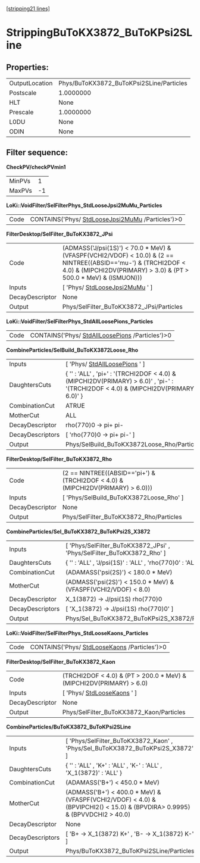 [[stripping21 lines]](./stripping21-leptonic)

# StrippingBuToKX3872_BuToKPsi2SLine

## Properties:

|                |                                          |
|----------------|------------------------------------------|
| OutputLocation | Phys/BuToKX3872_BuToKPsi2SLine/Particles |
| Postscale      | 1.0000000                                |
| HLT            | None                                     |
| Prescale       | 1.0000000                                |
| L0DU           | None                                     |
| ODIN           | None                                     |

## Filter sequence:

**CheckPV/checkPVmin1**

|        |     |
|--------|-----|
| MinPVs | 1   |
| MaxPVs | -1  |

**LoKi::VoidFilter/SelFilterPhys_StdLooseJpsi2MuMu_Particles**

|      |                                                                                      |
|------|--------------------------------------------------------------------------------------|
| Code | CONTAINS('Phys/ [StdLooseJpsi2MuMu](./stripping21-stdloosejpsi2mumu) /Particles')\>0 |

**FilterDesktop/SelFilter_BuToKX3872_JPsi**

|                 |                                                                                                                                                                                           |
|-----------------|-------------------------------------------------------------------------------------------------------------------------------------------------------------------------------------------|
| Code            | (ADMASS('J/psi(1S)') \< 70.0 \* MeV) & (VFASPF(VCHI2/VDOF) \< 10.0) & (2 == NINTREE((ABSID=='mu-') & (TRCHI2DOF \< 4.0) & (MIPCHI2DV(PRIMARY) \> 3.0) & (PT \> 500.0 \* MeV) & (ISMUON))) |
| Inputs          | [ 'Phys/ [StdLooseJpsi2MuMu](./stripping21-stdloosejpsi2mumu) ' ]                                                                                                                       |
| DecayDescriptor | None                                                                                                                                                                                      |
| Output          | Phys/SelFilter_BuToKX3872_JPsi/Particles                                                                                                                                                  |

**LoKi::VoidFilter/SelFilterPhys_StdAllLoosePions_Particles**

|      |                                                                                    |
|------|------------------------------------------------------------------------------------|
| Code | CONTAINS('Phys/ [StdAllLoosePions](./stripping21-stdallloosepions) /Particles')\>0 |

**CombineParticles/SelBuild_BuToKX3872Loose_Rho**

|                  |                                                                                                                                          |
|------------------|------------------------------------------------------------------------------------------------------------------------------------------|
| Inputs           | [ 'Phys/ [StdAllLoosePions](./stripping21-stdallloosepions) ' ]                                                                        |
| DaughtersCuts    | { '' : 'ALL' , 'pi+' : '(TRCHI2DOF \< 4.0) & (MIPCHI2DV(PRIMARY) \> 6.0)' , 'pi-' : '(TRCHI2DOF \< 4.0) & (MIPCHI2DV(PRIMARY) \> 6.0)' } |
| CombinationCut   | ATRUE                                                                                                                                    |
| MotherCut        | ALL                                                                                                                                      |
| DecayDescriptor  | rho(770)0 -\> pi+ pi-                                                                                                                    |
| DecayDescriptors | [ 'rho(770)0 -\> pi+ pi-' ]                                                                                                            |
| Output           | Phys/SelBuild_BuToKX3872Loose_Rho/Particles                                                                                              |

**FilterDesktop/SelFilter_BuToKX3872_Rho**

|                 |                                                                                   |
|-----------------|-----------------------------------------------------------------------------------|
| Code            | (2 == NINTREE((ABSID=='pi+') & (TRCHI2DOF \< 4.0) & (MIPCHI2DV(PRIMARY) \> 6.0))) |
| Inputs          | [ 'Phys/SelBuild_BuToKX3872Loose_Rho' ]                                         |
| DecayDescriptor | None                                                                              |
| Output          | Phys/SelFilter_BuToKX3872_Rho/Particles                                           |

**CombineParticles/Sel_BuToKX3872_BuToKPsi2S_X3872**

|                  |                                                                          |
|------------------|--------------------------------------------------------------------------|
| Inputs           | [ 'Phys/SelFilter_BuToKX3872_JPsi' , 'Phys/SelFilter_BuToKX3872_Rho' ] |
| DaughtersCuts    | { '' : 'ALL' , 'J/psi(1S)' : 'ALL' , 'rho(770)0' : 'ALL' }               |
| CombinationCut   | (ADAMASS('psi(2S)') \< 180.0 \* MeV)                                     |
| MotherCut        | (ADMASS('psi(2S)') \< 150.0 \* MeV) & (VFASPF(VCHI2/VDOF) \< 8.0)        |
| DecayDescriptor  | X_1(3872) -\> J/psi(1S) rho(770)0                                        |
| DecayDescriptors | [ 'X_1(3872) -\> J/psi(1S) rho(770)0' ]                                |
| Output           | Phys/Sel_BuToKX3872_BuToKPsi2S_X3872/Particles                           |

**LoKi::VoidFilter/SelFilterPhys_StdLooseKaons_Particles**

|      |                                                                              |
|------|------------------------------------------------------------------------------|
| Code | CONTAINS('Phys/ [StdLooseKaons](./stripping21-stdloosekaons) /Particles')\>0 |

**FilterDesktop/SelFilter_BuToKX3872_Kaon**

|                 |                                                                         |
|-----------------|-------------------------------------------------------------------------|
| Code            | (TRCHI2DOF \< 4.0) & (PT \> 200.0 \* MeV) & (MIPCHI2DV(PRIMARY) \> 6.0) |
| Inputs          | [ 'Phys/ [StdLooseKaons](./stripping21-stdloosekaons) ' ]             |
| DecayDescriptor | None                                                                    |
| Output          | Phys/SelFilter_BuToKX3872_Kaon/Particles                                |

**CombineParticles/BuToKX3872_BuToKPsi2SLine**

|                  |                                                                                                                                 |
|------------------|---------------------------------------------------------------------------------------------------------------------------------|
| Inputs           | [ 'Phys/SelFilter_BuToKX3872_Kaon' , 'Phys/Sel_BuToKX3872_BuToKPsi2S_X3872' ]                                                 |
| DaughtersCuts    | { '' : 'ALL' , 'K+' : 'ALL' , 'K-' : 'ALL' , 'X_1(3872)' : 'ALL' }                                                              |
| CombinationCut   | (ADAMASS('B+') \< 450.0 \* MeV)                                                                                                 |
| MotherCut        | (ADMASS('B+') \< 400.0 \* MeV) & (VFASPF(VCHI2/VDOF) \< 4.0) & (BPVIPCHI2() \< 15.0) & (BPVDIRA\> 0.9995) & (BPVVDCHI2 \> 40.0) |
| DecayDescriptor  | None                                                                                                                            |
| DecayDescriptors | [ 'B+ -\> X_1(3872) K+' , 'B- -\> X_1(3872) K-' ]                                                                             |
| Output           | Phys/BuToKX3872_BuToKPsi2SLine/Particles                                                                                        |
